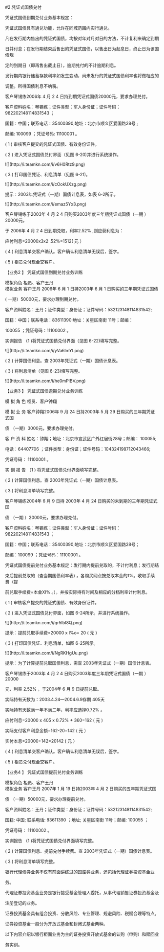 #2.凭证式国债兑付
<p>凭证式国债到期兑付业务基本规定： </p>
    <p> 凭证式国债具有通兑功能，允许在同城范围内实行通兑。 </p>
    <p> 凡在发行期内售出的凭证式国债，均按对年对月对日的方法，不计复利来确定到期 </p>
    <p> 日并付息；在发行期结束后售出的凭证式国债，以售出日为起息日，终止日为该国债规 </p>
    <p>定的到期日（即再售出截止日），逾期兑付的不计逾期利息。 </p>
    <p> 发行期内银行储蓄存款利率如发生变动，尚未发行的凭证式国债利率也将做相应的 </p>
    <p>调整。所得国债利息不纳税。 </p>
    <p> 客户琴锡练2006年 4 月 2 4 日持到期凭证式国债20000元，要求办理兑付。 </p>
    <p> 客户资料姓名：琴锡练；证件类型：军人身份证；证件号码：982202148114831543 ； </p>
    <p> 国籍：中国；联系电话：35400390;地址：北京市顺义区爱国路28号 ; </p>
    <p> 邮编:    100099 ；凭证号码:     11100001 。 </p>
    <p> ( 1 ) 审核客户提交的凭证式国债、有效身份证件。 </p>
    <p> ( 2 ) 进入凭证式国债兑付界面（见图 6-20)并进行系统操作。</p>
    <p>![](http://i.teamkn.com/i/v6H0Rtz9.png)</p>
    <p> ( 3 ) 打印国债凭证、利息清单（见图 6-21)。</p>
    <p>![](http://i.teamkn.com/i/cOokUXzg.png)</p>
    <p>提示：2003年凭证式（一期）国债计息表，如表 6-2所示。 </p>
    <p>![](http://i.teamkn.com/i/emaz5Yx3.png)</p>
    <p>客户琴锡练于2003年 4 月 2 4 日购买2003年度三年期凭证式国债（一期 ）20000元， </p>
    <p>于 2006年 4 月 2 4 日到期兑取，利率2.52% ,则应获利息为： </p>
    <p> 应付利息=20000x3x2 .52%=1512( 元 ） </p>
    <p> ( 4 ) 利息清单交客户确认。客户确认利息清单无误后，签字。 </p>
    <p> ( 5 ) 柜员兑付现金交客户。 </p>
    <p>【业务2 】      凭证式国债到期兑付业务训练 </p>
    <p> 模拟角色 柜员、客户王丹 <br />
      模拟业务 客户王丹 2006年 6 月 1 日持2003年 6 月 1 日购买的三年期凭证式国债 </p>
    <p> ( 一期）50000元，要求办理到期兑付。 </p>
    <p> 客户资料姓名：王丹；证件类型：身份证；证件号码：532123148114831542; </p>
    <p> 国籍：中国；联系电话：83611390:地址：关星区南街 11号；邮编： </p>
    <p> 100055 ；凭证号码：11100002 。 </p>
    <p> 实训报告 （1 )将凭证式国债兑付界面（见图 6-22)填写完整。 </p>
    <p>![](http://i.teamkn.com/i/yVa6lmYI.png)</p>
    <p>( 2 ) 计算国债利息。查 2003年凭证式（一期）国债计息表。 </p>
    <p> ( 3 ) 将利息清单（见图 6-23)填写完整。</p>
    <p>![](http://i.teamkn.com/i/he0mPlBV.png)</p>
    <p>【业务3 】       凭证式国债逾期兑付业务训练 </p>
    <p>模 拟 角 色 柜员、客户钟翔 </p>
    <p>模 拟 业 务 客户钟翔2006年 9 月 24 日持2003年 5 月 29 日购买的三年期凭证式国 </p>
    <p> 债 （一期）3000元，要求办理兑付。 </p>
    <p>客 户 资 料 姓名：钟翔；地址：北京市宣武区广外红居街28号；邮编： 100055; </p>
    <p> 电话：64407706 ；证件类型：身份证；证件号码：104324198712043466; </p>
    <p> 凭证号码： 11100001 。 </p>
    <p>实 训 报 告  （1 ) 将凭证式国债兑付界面填写完整。</p>
    <p> ( 2 ) 计算国债利息。查 2003年凭证式（一期）国债计息表。 </p>
    <p> ( 3 ) 将利息清单填写完整。 </p>
    <p> 客户琴锡练2004年 6 月 9  日持 2003年 4 月 24 日购买的未到期的三年期凭证式国 </p>
    <p>债 （一期 ）20000元，要求办理兑付。 </p>
    <p> 客户资料姓名：琴锡练；证件类型：军人身份证；证件号码：982202148114831543 ； </p>
    <p> 国籍：中国；联系电话：35400390;地址：北京市顺义区爱国路28号； </p>
    <p> 邮编：100099 ；凭证号码：11100001 。 </p>
    <p> 凭证式国债提前兑付业务基本规定：发行期内提前兑取的，不计付利息；发行期结 </p>
    <p>束后提前兑取的（查当期国债利率表)  ，各购买网点按兑取本金的1%。收取手续费（提 </p>
    <p>前兑取手续费=本金Xl% 。），并按实际持有时间及相应的分档利率计付利息。 </p>
    <p> ( 1 ) 审核客户提交的凭证式国债、有效身份证件。 </p>
    <p> ( 2 ) 进入凭证式国债兑付界面，如图 6-24所示，并进行系统操作。 </p>
    <p>![](http://i.teamkn.com/i/qr5IbI8Q.png)</p>
    <p> 提示：提前兑取手续费=20000 x l%o= 20 ( 元 ） </p>
    <p> ( 3 ) 打印国债凭证、利息清单，如图 6-25所示。</p>
    <p>![](http://i.teamkn.com/i/NgRKHgUu.png)</p>
    <p> 提示：为了计算提前兑取国债利息，需查 2003年凭证式（一期）国债计息表。 </p>
    <p> 客户琴锡练于2003年 4 月 2 4 日购买2003年度三年期凭证式国债（一期 ）20000 </p>
    <p>元，利率 2.52% ，于2004年 6 月 9  日提前兑取。 </p>
    <p> 实际持有天数为：2003.4.24—2004.6.9存期 405天 </p>
    <p> 实际持有天数满一年不满二年，利率应选择0.72% 。 </p>
    <p> 应付利息=20000 x 405 x 0.72% + 360=162  ( 元 ) </p>
    <p> 实际支付客户利息金额=162-20=142  ( 元 ） </p>
    <p> 实付本息=20000+142=20142  ( 元 ） </p>
    <p> ( 4 ) 利息清单交客户确认。客户确认利息清单无误后，签字。 </p>
    <p> ( 5 ) 柜员兑付现金交客户。 </p>
    <p>【业务4 】      凭证式国债提前兑付业务训练 </p>
    <p> 模拟角色 柜员、客户王丹 <br />
      模拟业务 客户王丹 2007年 1 月 19 日持2003年 4 月 2  日购买的五年期凭证式国 </p>
    <p> 债 （一期）50000元，要求办理提前兑付。 </p>
    <p> 客户资料姓名：王丹；证件类型：身份证；证件号码：532123148114831542; </p>
    <p> 国籍: 中国; 联系电话: 83611390 ；地址; 关星区南街 11号；邮编: 100055 ； </p>
    <p> 凭证号码： 11100002 。 </p>
    <p> 实训报告 （1 )将凭证式国债兑付界面填写完整。 </p>
    <p> ( 2 ) 计算国债利息、提前兑付手续费。查 2003年凭证式（一期）国债计息表。 </p>
    <p> ( 3 ) 将利息清单填写完整。 <br />
    </p>
    <p>银行代理债券业务不仅有前面讲练过的国库券业务，还包括代理证券投资基金业 </p>
    <p>务。 </p>
    <p> 代理证券投资基金业务是银行接受基金管理人委托，从事代理销售证券投资基金及 </p>
    <p>注册登记的业务。 </p>
    <p> 证券投资基金具有组合投资、分散风险、专业管理、规避风险、税赋合理等特点。 </p>
    <p> 证券投资基金一般分为开放式基金和封闭式基金两种。 </p>
    <p> 以下内容介绍以银行柜面业务为主的证券投资开放式基金的认购（申购）和赎回业 </p>
    <p>务实训。 </p>